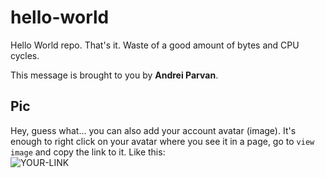 # hello-world

Hello World repo. That's it. Waste of a good amount of bytes and CPU cycles.

This message is brought to you by **Andrei Parvan**.

## Pic

Hey, guess what... you can also add your account avatar (image). It's enough to right click on your avatar where you see it in a page, go to `view image` and copy the link to it.
Like this:  
![YOUR-LINK](https://avatars2.githubusercontent.com/u/7242607?s=60&v=4)
